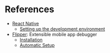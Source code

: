 # References

- [React Native](https://reactnative.dev)
  - [Setting up the development environment](https://reactnative.dev/docs/environment-setup)
- [Flipper](https://fbflipper.com): Extensible mobile app debugger
  - [Installation](https://fbflipper.com/docs/getting-started/#installation)
  - [Automatic Setup](https://fbflipper.com/docs/getting-started/react-native)
